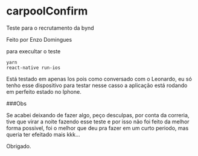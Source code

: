# carpoolConfirm

Teste para o recrutamento da bynd

Feito por Enzo Domingues

para execultar o teste

```
yarn
react-native run-ios
```

Está testado em apenas Ios pois como conversado com o Leonardo, eu só tenho esse dispositivo para testar nesse casso a aplicação está rodando em perfeito estado no Iphone.

###Obs

Se acabei deixando de fazer algo, peço desculpas, por conta da correria, tive que virar a noite fazendo esse teste e por isso não foi feito da melhor forma possivel, foi o melhor que deu pra fazer em um curto periodo, mas queria ter efeitado mais kkk...

Obrigado.
